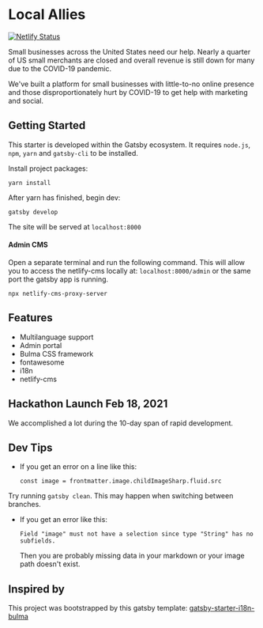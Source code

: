 # Local Allies

[![Netlify Status](https://api.netlify.com/api/v1/badges/d7f25446-66fd-49ed-9593-fd82da45067c/deploy-status)](https://app.netlify.com/sites/savesmb/deploys)

Small businesses across the United States need our help. Nearly a quarter of US small merchants are closed and overall revenue is still down for many due to the COVID-19 pandemic.

We've built a platform for small businesses with little-to-no online presence and those disproportionately hurt by COVID-19 to get help with marketing and social.

## Getting Started

This starter is developed within the Gatsby ecosystem. It requires `node.js`, `npm`, `yarn` and `gatsby-cli` to be installed.

Install project packages:

```
yarn install
```

After yarn has finished, begin dev:

```
gatsby develop
```

The site will be served at `localhost:8000`

#### Admin CMS

Open a separate terminal and run the following command. This will allow you to access the netlify-cms locally at: `localhost:8000/admin` or the same port the gatsby app is running.

```
npx netlify-cms-proxy-server
```

## Features

- Multilanguage support
- Admin portal
- Bulma CSS framework
- fontawesome
- i18n
- netlify-cms

## Hackathon Launch Feb 18, 2021

We accomplished a lot during the 10-day span of rapid development.

## Dev Tips

- If you get an error on a line like this:

  `const image = frontmatter.image.childImageSharp.fluid.src`

Try running `gatsby clean`. This may happen when switching between branches.

- If you get an error like this:

  `Field "image" must not have a selection since type "String" has no subfields.`

  Then you are probably missing data in your markdown or your image path doesn't exist.

## Inspired by

This project was bootstrapped by this gatsby template: [gatsby-starter-i18n-bulma](https://github.com/kalwalt/gatsby-starter-i18n-bulma)
